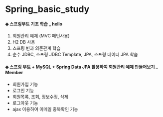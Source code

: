 # Spring_basic_study

#### ◈ 스프링부트 기초 학습 _ hello
 1. 회원관리 예제 (MVC 패턴사용)
 2. H2 DB 사용
 3. 스프링 빈과 의존관계 학습
 4. 순수 JDBC, 스프링 JDBC Template, JPA, 스프링 데이터 JPA 학습
 
 #### ◈ 스프링 부트 + MySQL + Spring Data JPA 활용하여 회원관리 예제 만들어보기 _ Member
 - 회원가입 기능
 - 로그인 기능
 - 회원목록, 조회, 정보수정, 삭제
 - 로그아웃 기능
 - ajax 이용하여 이메일 중복확인 기능
